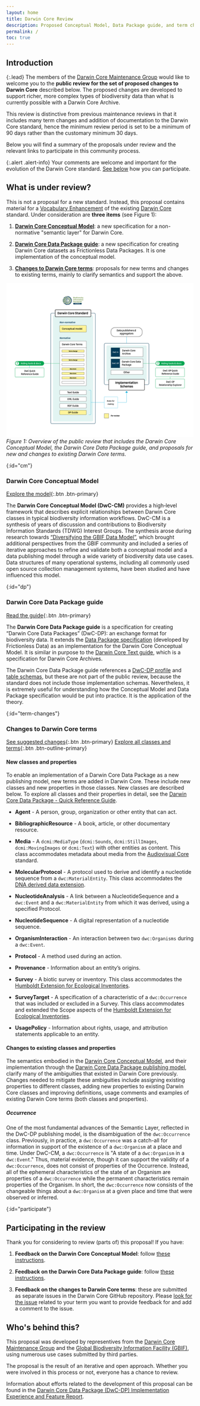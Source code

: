 ```yaml
---
layout: home
title: Darwin Core Review
description: Proposed Conceptual Model, Data Package guide, and term changes
permalink: /
toc: true
---
```


## Introduction

{:.lead}
The members of the [Darwin Core Maintenance Group](https://www.tdwg.org/community/dwc/) would like to welcome you to the **public review for the set of proposed changes to Darwin Core** described below. The proposed changes are developed to support richer, more complex types of biodiversity data than what is currently possible with a Darwin Core Archive.

This review is distinctive from previous maintenance reviews in that it includes many term changes and addition of documentation to the Darwin Core standard, hence the minimum review period is set to be a minimum of 90 days rather than the customary minimum 30 days.

Below you will find a summary of the proposals under review and the relevant links to participate in this community process.

{:.alert .alert-info}
Your comments are welcome and important for the evolution of the Darwin Core standard. [See below](#participate) how you can participate.

## What is under review?

This is not a proposal for a new standard. Instead, this proposal contains material for a [Vocabulary Enhancement](https://github.com/tdwg/vocab/blob/master/vms/maintenance-specification.md#4-vocabulary-enhancements) of the existing [Darwin Core](https://dwc.tdwg.org/) standard. Under consideration are **three items** (see Figure 1):

1. [**Darwin Core Conceptual Model**](#cm): a new specification for a non-normative "semantic layer" for Darwin Core.

2. [**Darwin Core Data Package guide**](#dp): a new specification for creating Darwin Core datasets as Frictionless Data Packages. It is one implementation of the conceptual model.

3. [**Changes to Darwin Core terms**](#term-changes): proposals for new terms and changes to existing terms, mainly to clarify semantics and support the above.

[![Here should be a schematic of the Darwin Core review](images/dwc_review_schematic.png "Darwin Core Review")](images/dwc_review_schematic.png)
_Figure 1: Overview of the public review that includes the Darwin Core Conceptual Model, the Darwin Core Data Package guide, and proposals for new and changes to existing Darwin Core terms._

{:id="cm"}
### Darwin Core Conceptual Model

[Explore the model](cm/){:.btn .btn-primary}

The **Darwin Core Conceptual Model (DwC-CM)** provides a high‑level framework that describes explicit relationships between Darwin Core classes in typical biodiversity information workflows. DwC-CM is a synthesis of years of discussion and contributions to Biodiversity Information Standards (TDWG) Interest Groups. The synthesis arose during research towards [“Diversifying the GBIF Data Model”](https://www.gbif.org/new-data-model), which brought additional perspectives from the GBIF community and included a series of iterative approaches to refine and validate both a conceptual model and a data publishing model through a wide variety of biodiversity data use cases. Data structures of many operational systems, including all commonly used open source collection management systems, have been studied and have influenced this model.

{:id="dp"}
### Darwin Core Data Package guide

[Read the guide](dp/){:.btn .btn-primary}

The **Darwin Core Data Package guide** is a specification for creating “Darwin Core Data Packages” (DwC-DP): an exchange format for biodiversity data. It extends the [Data Package specification](https://specs.frictionlessdata.io/) (developed by Frictionless Data) as an implementation for the Darwin Core Conceptual Model. It is similar in purpose to the [Darwin Core Text guide](https://dwc.tdwg.org/text/), which is a specification for Darwin Core Archives.

The Darwin Core Data Package guide references a [DwC-DP profile](dp/#32-package-level-properties) and [table schemas](dp/#dwc-dp-tables), but these are not part of the public review, because the standard does not include those implementation schemas. Nevertheless, it is extremely useful for understanding how the Conceptual Model and Data Package specification would be put into practice. It is the application of the theory.

{:id="term-changes"}
### Changes to Darwin Core terms

[See suggested changes](https://github.com/tdwg/dwc/milestone/20){:.btn .btn-primary}
[Explore all classes and terms](qrg/){:.btn .btn-outline-primary}

#### New classes and properties

To enable an implementation of a Darwin Core Data Package as a new publishing model, new terms are added in Darwin Core. These include new classes and new properties in those classes. New classes are described below. To explore all classes and their properties in detail, see the [Darwin Core Data Package - Quick Reference Guide](qrg/).

- **Agent** - A person, group, organization or other entity that can act.

- **BibliographicResource** - A book, article, or other documentary resource.

- **Media** - A `dcmi:MediaType` (`dcmi:Sounds`, `dcmi:StillImages`, `dcmi:MovingImages` or `dcmi:Text`) with other entities as content. This class accommodates metadata about media from the [Audiovisual Core](https://ac.tdwg.org/) standard.

- **MolecularProtocol** - A protocol used to derive and identify a nucleotide sequence from a `dwc:MaterialEntity`. This class accommodates the [DNA derived data extension](https://rs.gbif.org/extension/gbif/1.0/dna_derived_data_2024-07-11.xml).

- **NucleotideAnalysis** - A link between a NucleotideSequence and a `dwc:Event` and a `dwc:MaterialEntity` from which it was derived, using a specified Protocol.

- **NucleotideSequence** - A digital representation of a nucleotide sequence.

- **OrganismInteraction** - An interaction between two `dwc:Organisms` during a `dwc:Event`.

- **Protocol** - A method used during an action.

- **Provenance** - Information about an entity’s origins.

- **Survey** - A biotic survey or inventory. This class accommodates the [Humboldt Extension for Ecological Inventories](https://eco.tdwg.org/).

-  **SurveyTarget** - A specification of a characteristic of a `dwc:Occurrence` that was included or excluded in a Survey. This class accommodates and extended the Scope aspects of the [Humboldt Extension for Ecological Inventories](https://eco.tdwg.org/).

- **UsagePolicy** - Information about rights, usage, and attribution statements applicable to an entity.

#### Changes to existing classes and properties

The semantics embodied in the [Darwin Core Conceptual Model](#dwc-cm), and their implementation through the [Darwin Core Data Package publishing model](qrg/), clarify many of the ambiguities that existed in Darwin Core previously. Changes needed to mitigate these ambiguities include assigning existing properties to different classes, adding new properties to existing Darwin Core classes and improving definitions, usage comments and examples of existing Darwin Core terms (both classes and properties).

##### Occurrence

One of the most fundamental advances of the Semantic Layer, reflected in the DwC-DP publishing model, is the disambiguation of the `dwc:Occurrence` class. Previously, in practice, a `dwc:Occurrence` was a catch-all for information in support of the existence of a `dwc:Organism` at a place and time. Under DwC-CM, a `dwc:Occurrence` is "A state of a `dwc:Organism` in a `dwc:Event`." Thus, material evidence, though it can support the validity of a `dwc:Occurrence`, does not consist of properties of the Occurrence. Instead, all of the ephemeral characteristics of the state of an Organism are properties of a `dwc:Occurrence` while the permanent characteristics remain properties of the Organism. In short, the `dwc:Occurrence` now consists of the changeable things about a `dwc:Organism` at a given place and time that were observed or inferred.

{:id="participate"}
## Participating in the review

Thank you for considering to review (parts of) this proposal! If you have:

1. **Feedback on the Darwin Core Conceptual Model**: follow [these instructions](https://github.com/tdwg/dwc/issues/728).

2. **Feedback on the Darwin Core Data Package guide**: follow [these instructions](https://github.com/tdwg/dwc/issues/727).

3. **Feedback on the changes to Darwin Core terms**: these are submitted as separate issues in the Darwin Core GitHub repository. Please [look for the issue](https://github.com/tdwg/dwc/issues?q=is%3Aissue%20state%3Aopen%20milestone%3A%22DwC-DP%20Issues%22) related to your term you want to provide feedback for and add a comment to the issue.

## Who's behind this?

This proposal was developed by representives from the [Darwin Core Maintenance Group](https://www.tdwg.org/community/dwc/) and the [Global Biodiversity Information Facility (GBIF)](http://www.gbif.org), using numerous use cases submitted by third parties.

The proposal is the result of an iterative and open approach. Whether you were involved in this process or not, everyone has a chance to review.

Information about efforts related to the development of this proposal can be found in the [Darwin Core Data Package (DwC-DP) Implementation Experience and Feature Report](docs/dwc_dp_implementation_feature_reports.pdf).
